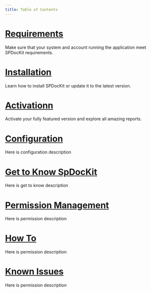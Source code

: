 ```yaml
---
title: Table of Contents
---
```


# [Requirements](requirements.md)
Make sure that your system and account running the application meet SPDocKit requirements.
# [Installation](installation.md)
Learn how to install SPDocKit or update it to the latest version.
# [Activationn](activation.md)
Activate your fully featured version and explore all amazing reports.
# [Configuration](configuration.md)
Here is configuration description
# [Get to Know SpDocKit](get-to-know-spdockit.md)
Here is get to know description
# [Permission Management](permission-management.md)
Here is permission description
# [How To](how-to.md)
Here is permission description
# [Known Issues](known-issues.md)
Here is permission description
